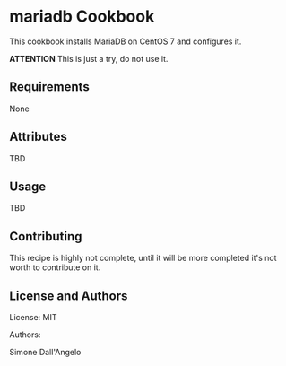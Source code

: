 mariadb Cookbook
================
This cookbook installs MariaDB on CentOS 7 and configures it.

**ATTENTION**
This is just a try, do not use it.

Requirements
------------
None

Attributes
----------
TBD

Usage
-----
TBD

Contributing
------------
This recipe is highly not complete, until it will be more completed it's not worth to contribute on it.

License and Authors
-------------------
License: MIT

Authors:

Simone Dall'Angelo
